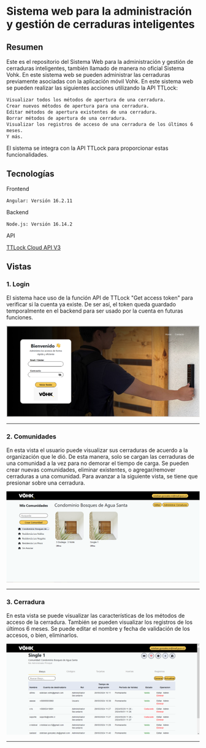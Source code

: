 # Sistema web para la administración y gestión de cerraduras inteligentes

## Resumen

Este es el repositorio del Sistema Web para la administración y gestión de cerraduras inteligentes, también llamado de manera no oficial Sistema Vohk. En este sistema web se pueden administrar las cerraduras previamente asociadas con la aplicación móvil Vohk. En este sistema web se pueden realizar las siguientes acciones utilizando la API TTLock:

    Visualizar todos los métodos de apertura de una cerradura.
    Crear nuevos métodos de apertura para una cerradura.
    Editar métodos de apertura existentes de una cerradura.
    Borrar métodos de apertura de una cerradura.
    Visualizar los registros de acceso de una cerradura de los últimos 6 meses.
    Y más.

El sistema se integra con la API TTLock para proporcionar estas funcionalidades.

## Tecnologías

Frontend

    Angular: Versión 16.2.11

Backend

    Node.js: Versión 16.14.2

API

 [TTLock Cloud API V3](https://euopen.ttlock.com/document/doc?urlName=cloud%2FerrorCodeEn.html)

## Vistas

### 1. Login

El sistema hace uso de la función API de TTLock "Get access token" para verificar si la cuenta ya existe. De ser así, el token queda guardado temporalmente en el backend para ser usado por la cuenta en futuras funciones.

![Login](frontend/src/assets/images/vistas/LOGIN.PNG)

---

### 2. Comunidades

En esta vista el usuario puede visualizar sus cerraduras de acuerdo a la organización que le dió. De esta manera, solo se cargan las cerraduras de una comunidad a la vez para no demorar el tiempo de carga. Se pueden crear nuevas comunidades, eliminar existentes, o agregar/remover cerraduras a una comunidad. Para avanzar a la siguiente vista, se tiene que presionar sobre una cerradura.

![Comunidades](frontend/src/assets/images/vistas/COMUNIDADES.PNG)

---

### 3. Cerradura

En esta vista se puede visualizar las características de los métodos de acceso de la cerradura. También se pueden visualizar los registros de los últimos 6 meses. Se puede editar el nombre y fecha de validación de los accesos, o bien, eliminarlos.

![Cerradura](frontend/src/assets/images/vistas/CERRADURA.PNG) 

---


